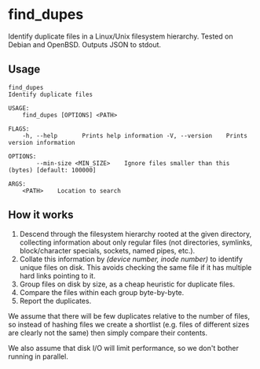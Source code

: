 # find_dupes

Identify duplicate files in a Linux/Unix filesystem hierarchy.  Tested on Debian and OpenBSD.
Outputs JSON to stdout.


## Usage

```
find_dupes
Identify duplicate files

USAGE:
    find_dupes [OPTIONS] <PATH>

FLAGS:
    -h, --help       Prints help information -V, --version    Prints version information

OPTIONS:
        --min-size <MIN_SIZE>    Ignore files smaller than this (bytes) [default: 100000]

ARGS:
    <PATH>    Location to search
```


## How it works

1. Descend through the filesystem hierarchy rooted at the given directory, collecting information
   about only regular files (not directories, symlinks, block/character specials, sockets, named
   pipes, etc.).
2. Collate this information by *(device number, inode number)* to identify unique files on disk.
   This avoids checking the same file if it has multiple hard links pointing to it.
3. Group files on disk by size, as a cheap heuristic for duplicate files.
4. Compare the files within each group byte-by-byte.
5. Report the duplicates.

We assume that there will be few duplicates relative to the number of files, so instead of hashing
files we create a shortlist (e.g. files of different sizes are clearly not the same) then simply
compare their contents.

We also assume that disk I/O will limit performance, so we don't bother running in parallel.
